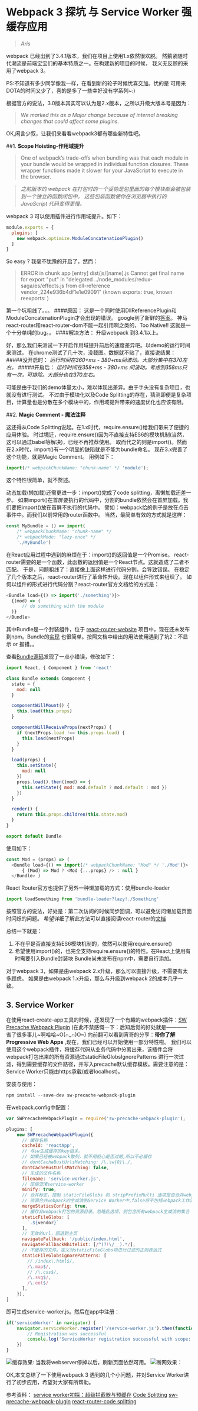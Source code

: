 # Webpack 3 探坑 与 Service Worker 强缓存应用

>*Aris*


webpack 已经出到了3.4.1版本，我们在项目上使用1.x依然很欢脱。
然鹅紧随时代潮流是前端宝宝们的基本特质之一。在构建新的项目的时候，
我义无反顾的采用了webpack 3。


PS:不知道有多少同学像我一样，在看到新的轮子时候忧喜交加。忧的是
可用来DOTA的时间又少了，喜的是多了一些幸好没有学系列~:)


根据官方的说法，3.0版本其实可以认为是2.x版本，之所以升级大版本号是因为：
>*We marked this as a Major change because of internal breaking changes that could affect some plugins.*


OK,闲言少叙，让我们来看看webpack3都有哪些新特性吧。

##1. **Scope Hoisting-作用域提升**

>One of webpack’s trade-offs when bundling was that each module in your bundle would be wrapped in individual function closures. These wrapper functions made it slower for your JavaScript to execute in the browser.

>*之前版本的 webpack 在打包时的一个妥协是包里面的每个模块都会被包装到一个独立的函数闭包中。
这些包装函数使你在浏览器中执行的 JavaScript 代码变得更慢。*

webpack 3 可以使用插件进行作用域提升。如下：
```javascript
module.exports = {
  plugins: [
    new webpack.optimize.ModuleConcatenationPlugin()
  ]
}
```

So easy ? 我毫不犹豫的开启了，然而：
>ERROR in chunk app [entry]
 dist/js/[name].js
 Cannot get final name for export "put" in "delegated ../node_modules/redux-saga/es/effects.js 
 from dll-reference vendor_224e936b4df1e1e09091" (known exports: true, known reexports: )

第一个坑粗线了。。。
####原因：
这是一个同时使用DllReferencePlugin和ModuleConcatenationPlugin才会出现的错误。
google到了新鲜的[答案](https://github.com/webpack/webpack/issues/5095)。
神马react-router和react-router-dom不能一起引用啊之类的，Too Native!!
这就是一个十分单纯的bug。。
####解决方法：
升级webpack 到3.4.1以上。

好，那么我们来测试一下开启作用域提升前后的速度差异吧。以demo的运行时间来测试，
在chrome测试了几十次，没截图。数据就不贴了，直接说结果：
#####没开启时：
*运行时间在360+ms - 380+ms间波动。大部分集中在370左右。*
#####开启后：
*运行时间在358+ms - 380+ms 间波动。考虑到358ms只有一次，可排除。大部分也在370左右。*

可能是由于我们的demo体量太小，难以体现出差异。由于手头没有复杂项目，也就没有进行测试。
不过由于模块化以及Code Splitting的存在，猜测即便是复杂项目，计算量也是分散在多个模块中的，作用域提升带来的速度优化也应该有限。



##2. **Magic Comment - 魔法注释**

这还得从Code Splitting说起。在1.x时代，require.ensure()给我们带来了便捷的应用体验。
时过境迁，require.ensure()因为不直接支持ES6的模块机制(当然，这可以通过babel等解决)，已经不再推荐使用。
取而代之的则是import()。然而在2.x时代，import()有一个明显的缺陷就是不能为bundle命名。
现在3.x完善了这个功能，就是Magic Comment。
用例如下：
```javascript
import(/* webpackChunkName: "chunk-name" */ 'module');
```

这个特性很简单，就不赘述。

动态加载(懒加载)还需更进一步：import()完成了code splitting，离懒加载还差一步。
如果import()在首屏要执行的代码中，分割的bundle依然会在首屏加载。我们要把import()放在首屏不执行的代码中。
譬如：webpack给的例子是放在点击事件中。而我们以前常用的router函数中。
当然，最简单有效的方式就是这样：
```javascript
const MyBundle = () => import(
    /* webpackChunkName: "chunk-name" */
    /* webpackMode: "lazy-once" */
    './MyBundle')
```
在React应用过程中遇到的麻烦在于：import()的返回值是一个Promise。
react-router需要的是一个函数，此函数的返回值是一个React节点。这就造成了二者不匹配。
于是，问题粗线了：直接像上面这样进行代码分割，会导致错误。
在稳定了几个版本之后，react-router进行了革命性升级。现在以组件形式来组织了。
如何以组件的形式进行代码分割？react-router官方文档给的方式是：
```javascript
<Bundle load={() => import('./something')}>
  {(mod) => (
      // do something with the module
  )}
</Bundle>
```
其中Bundle是一个封装组件，位于 [react-router-website](https://github.com/ReactTraining/react-router/tree/master/packages/react-router-website) 
项目中，现在还未发布到npm。Bundle的[实现](https://github.com/ReactTraining/react-router/blob/master/packages/react-router-website/modules/components/Bundle.js)
也很简单。按照文档中给出的用法使用遇到了坑2：不显示 or 报错。。

查看[Bundle源码](https://github.com/ReactTraining/react-router/blob/master/packages/react-router-website/modules/components/Bundle.js)发现了一点小错误，修改如下：
```javascript
import React, { Component } from 'react'

class Bundle extends Component {
  state = {
    mod: null
  }

  componentWillMount() {
    this.load(this.props)
  }

  componentWillReceiveProps(nextProps) {
    if (nextProps.load !== this.props.load) {
      this.load(nextProps)
    }
  }

  load(props) {
    this.setState({
      mod: null
    })
    props.load().then((mod) => {
      this.setState({ mod: mod.default ? mod.default : mod })
    })
  }

  render() {
    return this.props.children(this.state.mod)
  }
}

export default Bundle
```

使用如下：
```javascript
const Mod = (props) => (
  <Bundle load={() => import(/* webpackChunkName: "Mod" */ './Mod')}>
      { (Mod) => Mod ? <Mod {...props} /> : null }
  </Bundle> )
```

React Router官方也提供了另外一种懒加载的方式：使用bundle-loader
```javascript
import loadSomething from 'bundle-loader?lazy!./Something'
```
按照官方的说法，好处是：第二次访问的时候同步回调，可以避免访问懒加载页面时闪烁的问题。
希望详细了解此方法可以直接阅读react-router的[文档](https://reacttraining.com/react-router/web/guides/code-splitting)


总结一下就是：
1. 不在乎是否直接支持ES6模块机制的，依然可以使用require.ensure()
2. 希望使用import()的，也完全支持require.ensure()的特性。在React上使用有时需要引入Bundle封装块
Bundle尚未发布在npm中，需要自行添加。

对于webpack 3，如果是由webpack 2.x升级，那么可以直接升级，不需要有太多顾虑。
如果是由webpack 1.x升级，那么与升级到webpack 2的成本几乎一致。

## 3. Service Worker

在使用react-create-app工具的时候，还发现了一个有趣的webpack插件：[SW Precache Webpack Plugin](https://github.com/goldhand/sw-precache-webpack-plugin)
(在此不禁感慨一下：后知后觉的好处就是————省了很多事儿~啊哈哈~O(∩_∩)O~)
向前翻可以看到宵哥的分享：**带你了解Progressive Web Apps** ,现在，我们已经可以开始使用一部分特性啦。
我们可以使用这个webpack插件，将缓存代码从业务代码中分离出来，该插件会将webpack打包出来的所有资源通过staticFileGlobsIgnorePatterns
进行一次过滤，得到需要缓存的文件路径，并写入precache默认缓存模板。需要注意的是：Service Worker只能由https承载(或者localhost)。

安装与使用：
```javascript
npm install --save-dev sw-precache-webpack-plugin
```
在webpack.config中配置：
```javascript
var SWPrecacheWebpackPlugin = require('sw-precache-webpack-plugin');

plugins: [
    new SWPrecacheWebpackPlugin({
      // 缓存名称
      cacheId: 'reactApp',
      // 与sw生成缓存的key相关。
      // 如果已经被webpack散列，就不用担心是否过期,所以不必缓存
      // dontCacheBustUrlsMatching: /\.\w{8}\./,
      dontCacheBustUrlsMatching: false,
      // 生成的文件名称
      filename: 'service-worker.js',
      // 压缩混淆service-worker
      minify: true,
      // 合并标志，控制 staticFileGlobs 和 stripPrefixMulti 选项是否合并webpack工作流
      // 资源合并webpack的生成流到Service Worker中,false将不包括webpack工作流
      mergeStaticsConfig: true,
      // 缓存非webpack打包的资源目录。忽略此选项，则包含所有webpack生成流的集合
      staticFileGlobs: [
        `.${vendor}`
      ],
      // 无效的url，回退到主页
      navigateFallback: '/public/index.html',
      navigateFallbackWhitelist: [/^(?!\/__).*/],
      // 不缓存的文件。定义对staticFileGlobs项进行过滤的正则表达式
      staticFileGlobsIgnorePatterns: [
        // /index\.html$/,
        /\.map$/,
        // /\.css$/,
        /\.svg$/,
        /\.eot$/
      ],
    }),
]
```
即可生成service-worker.js。然后在app中注册：
```javascript
if('serviceWorker' in navigator) {
    navigator.serviceWorker.register('/service-worker.js').then(function(registration) {
        // Registration was successful
        console.log('ServiceWorker registration successful with scope: ', registration.scope);
    })
}
```

![缓存效果:]()
当我将webserver停掉以后，刷新页面依然可用。
![断网效果：]()


OK,本文总结了一下使用webpack 3 遇到的几个小问题，并对Service Worker进行了初步应用，希望对大家有所帮助。

参考资料：
[service worker初探：超级拦截器与预缓存](https://smallpath.me/post/service-worker-precache)
[Code Splitting](https://webpack.js.org/guides/code-splitting/)
[sw-precache-webpack-plugin](https://github.com/goldhand/sw-precache-webpack-plugin)
[react-router-code splitting](https://reacttraining.com/react-router/web/guides/code-splitting)